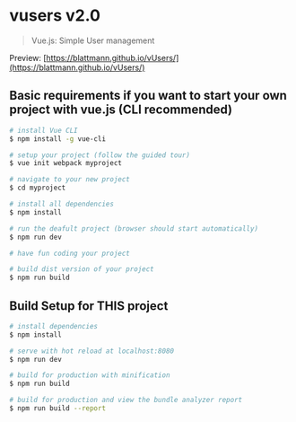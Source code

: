 # vusers v2.0

> Vue.js: Simple User management

Preview: [https://blattmann.github.io/vUsers/](https://blattmann.github.io/vUsers/)

## Basic requirements if you want to start your own project with vue.js (CLI recommended)

```bash
# install Vue CLI
$ npm install -g vue-cli

# setup your project (follow the guided tour)
$ vue init webpack myproject

# navigate to your new project
$ cd myproject

# install all dependencies
$ npm install

# run the deafult project (browser should start automatically)
$ npm run dev

# have fun coding your project

# build dist version of your project
$ npm run build
```

## Build Setup for THIS project

```bash
# install dependencies
$ npm install

# serve with hot reload at localhost:8080
$ npm run dev

# build for production with minification
$ npm run build

# build for production and view the bundle analyzer report
$ npm run build --report
```
